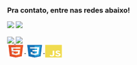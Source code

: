 ### Pra contato, entre nas redes abaixo!
 
<div> 
   <!-- <a href="https://instagram.com/devemdobro" target="_blank"><img src="https://img.shields.io/badge/-Instagram-%23E4405F?style=for-the-badge&logo=instagram&logoColor=white" target="_blank"></a>
   <a href="https://discord.gg/5DVhGKVf4h" target="_blank"><img src="https://img.shields.io/badge/Discord-7289DA?style=for-the-badge&logo=discord&logoColor=white" target="_blank"></a> -->
   <a href="mailto:alexandredamasocosta@gmail.com" target="_blank"><img src="https://img.shields.io/badge/-Gmail-%23333?style=for-the-badge&logo=gmail&logoColor=white" /></a>
   <a href="https://www.linkedin.com/in/alexandredamaso/" target="_blank"><img src="https://img.shields.io/badge/-LinkedIn-%230077B5?style=for-the-badge&logo=linkedin&logoColor=white" /></a> 
</div>
<br/>
<div>
   <a href="https://github.com/AlexandreDamaso">
   <img height="180em" src="https://github-readme-stats.vercel.app/api?username=AlexandreDamaso&show_icons=true&theme=tokyonight&include_all_commits=true&count_private=true"/>
   <img height="180em" src="https://github-readme-stats.vercel.app/api/top-langs/?username=AlexandreDamaso&layout=compact&langs_count=6&theme=tokyonight"/>
</div>
    
<div style="display: inline_block">
   <img align="center" alt="HTML" height="30" width="40" src="https://raw.githubusercontent.com/devicons/devicon/master/icons/html5/html5-original.svg">
   <img align="center" alt="CSS" height="30" width="40" src="https://raw.githubusercontent.com/devicons/devicon/master/icons/css3/css3-original.svg">
   <img align="center" alt="Js" height="30" width="40" src="https://raw.githubusercontent.com/devicons/devicon/master/icons/javascript/javascript-plain.svg">
</div>
